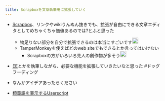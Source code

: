 ```yaml
---
title: Scrapboxを文章執筆用に拡張していく
---
```


* [Scrapbox](Scrapbox.md)、リンクやwikiうんぬん抜きでも、拡張が自由にできる文章エディタとしてめちゃくちゃ価値あるのでは?とふと思った
  
  * 物足りない部分を自分で拡張できるのは本当にすごいです<img src='https://scrapbox.io/api/pages/blu3mo-public/takker/icon' alt='takker.icon' height="19.5"/>
  * TamperMonkeyを使えばどのweb siteでもできるとか言ってはいけない
    * Scrapboxの方がいろいろ先人の創作物が多そう<img src='https://scrapbox.io/api/pages/blu3mo-public/blu3mo/icon' alt='blu3mo.icon' height="19.5"/>
* [EE](EE.md)とかを執筆しながら、必要な機能を拡張していきたいなと思った #ドッグフーディング

* なんかアイデアあったらください

* [類義語を表示するUserscript](%E9%A1%9E%E7%BE%A9%E8%AA%9E%E3%82%92%E8%A1%A8%E7%A4%BA%E3%81%99%E3%82%8BUserscript.md)

